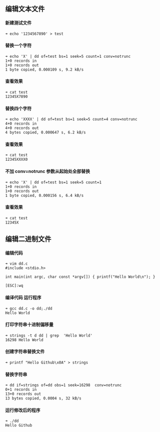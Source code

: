 ## 编辑文本文件
#### 新建测试文件
```
➜ echo '1234567890' > test
```

#### 替换一个字符
```
➜ echo 'X' | dd of=test bs=1 seek=5 count=1 conv=notrunc
1+0 records in
1+0 records out
1 byte copied, 0.000109 s, 9.2 kB/s
```

#### 查看效果
```
➜ cat test
12345X7890
```

#### 替换四个字符
```
➜ echo 'XXXX' | dd of=test bs=1 seek=5 count=4 conv=notrunc
4+0 records in
4+0 records out
4 bytes copied, 0.000647 s, 6.2 kB/s
```

#### 查看效果
```
➜ cat test
12345XXXX0
```

#### 不加 conv=notrunc 参数从起始处全部替换
```
➜ echo 'X' | dd of=test bs=1 seek=5 count=1
1+0 records in
1+0 records out
1 byte copied, 0.000156 s, 6.4 kB/s
```

#### 查看效果
```
➜ cat test
12345X
```

## 编辑二进制文件
#### 编辑代码
```
➜ vim dd.c
#include <stdio.h>

int main(int argc, char const *argv[]) { printf("Hello World\n"); }

[ESC]:wq
```

#### 编译代码 运行程序
```
➜ gcc dd.c -o dd;./dd
Hello World
```

#### 打印字符串十进制偏移量
```
➜ strings -t d dd | grep  'Hello World'
16298 Hello World
```

#### 创建字符串替换文件
```
➜ printf "Hello Github\x0A" > strings
```

#### 替换字符串
```
➜ dd if=strings of=dd obs=1 seek=16298  conv=notrunc
0+1 records in
13+0 records out
13 bytes copied, 0.0004 s, 32 kB/s
```

#### 运行修改后的程序
```
➜ ./dd
Hello Github
```